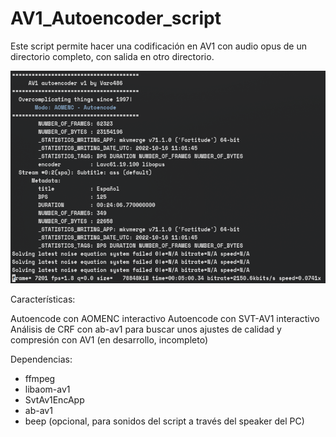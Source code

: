 # AV1_Autoencoder_script

Este script permite hacer una codificación en AV1 con audio opus de un directorio completo, con salida en otro directorio.

![alt text](https://github.com/Varo486/AV1_Autoencoder_script/blob/main/.gitignore/screenshot_aom.png "Captura de aomenc en funcionamiento")

Características:

Autoencode con AOMENC interactivo
Autoencode con SVT-AV1 interactivo
Análisis de CRF con ab-av1 para buscar unos ajustes de calidad y compresión con AV1 (en desarrollo, incompleto)

Dependencias:
* ffmpeg
* libaom-av1
* SvtAv1EncApp
* ab-av1
* beep (opcional, para sonidos del script a través del speaker del PC)
